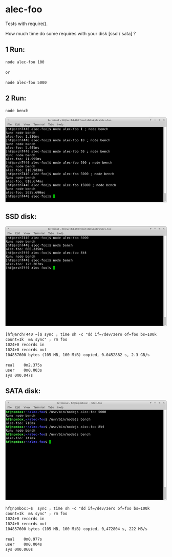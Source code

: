# alec-foo

Tests with require().

How much time do some requires with your disk [ssd / sata] ?

## 1 Run:

```
node alec-foo 100

or 

node alec-foo 5000
```

## 2 Run:

```
node bench
```


![Alt c](https://github.com/panther-js/alec-foo/raw/master/c.png)


## SSD disk:

![Alt a](https://github.com/panther-js/alec-foo/raw/master/a.png)

```
[hf@archT440 ~]$ sync ; time sh -c "dd if=/dev/zero of=foo bs=100k count=1k  && sync" ; rm foo
1024+0 records in
1024+0 records out
104857600 bytes (105 MB, 100 MiB) copied, 0.0452882 s, 2.3 GB/s

real	0m2.375s
user	0m0.003s
sys	0m0.047s
```

## SATA disk:

![Alt b](https://github.com/panther-js/alec-foo/raw/master/b.png)

```
hf@npmbox:~$  sync ; time sh -c "dd if=/dev/zero of=foo bs=100k count=1k  && sync" ; rm foo
1024+0 records in
1024+0 records out
104857600 bytes (105 MB, 100 MiB) copied, 0,472804 s, 222 MB/s

real	0m0.977s
user	0m0.004s
sys	0m0.060s
```